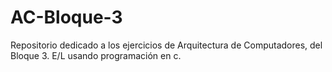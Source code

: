 # AC-Bloque-3
Repositorio dedicado a los ejercicios de Arquitectura de Computadores, del Bloque 3. E/L usando programación en c.
